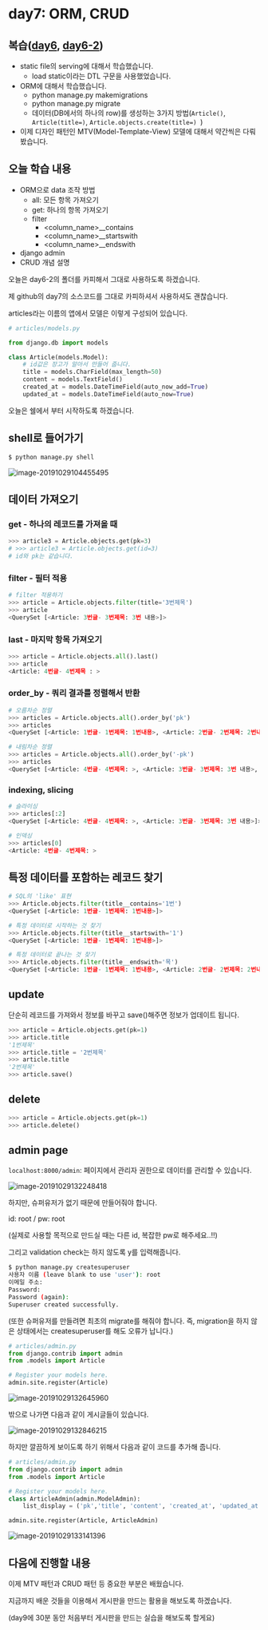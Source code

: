 # day7: ORM, CRUD



## 복습([day6](../day6/README.md), [day6-2](../day6-2/README.md))

- static file의 serving에 대해서 학습했습니다.
  - load static이라는 DTL 구문을 사용했었습니다.
- ORM에 대해서 학습했습니다.
  - python manage.py makemigrations
  - python manage.py migrate
  - 데이터(DB에서의 하나의 row)를 생성하는 3가지 방법(`Article()`, `Article(title=)`, `Article.objects.create(title=) `)
- 이제 디자인 패턴인 MTV(Model-Template-View) 모델에 대해서 약간씩은 다뤄봤습니다.



## 오늘 학습 내용

- ORM으로 data 조작 방법
  - all: 모든 항목 가져오기
  - get: 하나의 항목 가져오기
  - filter
    - <column_name>__contains
    - <column_name>__startswith
    - <column_name>__endswith
- django admin
- CRUD 개념 설명



오늘은 day6-2의 폴더를 카피해서 그대로 사용하도록 하겠습니다.

제 github의 day7의 소스코드를 그대로 카피하셔서 사용하셔도 괜찮습니다.



articles라는 이름의 앱에서 모델은 이렇게 구성되어 있습니다.

```python
# articles/models.py

from django.db import models

class Article(models.Model):
    # id값은 장고가 알아서 만들어 줍니다.
    title = models.CharField(max_length=50)
    content = models.TextField()
    created_at = models.DateTimeField(auto_now_add=True)
    updated_at = models.DateTimeField(auto_now=True)
```



오늘은 쉘에서 부터 시작하도록 하겠습니다.

## shell로 들어가기

```bash
$ python manage.py shell
```

![image-20191029104455495](img/README/image-20191029104455495-1622175147440.png)





## 데이터 가져오기

### get - 하나의 레코드를 가져올 때

```python
>>> article3 = Article.objects.get(pk=3)
# >>> article3 = Article.objects.get(id=3)
# id와 pk는 같습니다.
```



### filter - 필터 적용

```python
# filter 적용하기
>>> article = Article.objects.filter(title='3번제목')
>>> article
<QuerySet [<Article: 3번글- 3번제목: 3번 내용>]>
```



### last - 마지막 항목 가져오기

```python
>>> article = Article.objects.all().last()
>>> article
<Article: 4번글- 4번제목 : >
```



### order_by - 쿼리 결과를 정렬해서 반환

```python
# 오름차순 정렬
>>> articles = Article.objects.all().order_by('pk')
>>> articles
<QuerySet [<Article: 1번글- 1번제목: 1번내용>, <Article: 2번글- 2번제목: 2번내용>, <Article: 3번글- 3번제목: 3번 내용>, <Article: 4번글- 4번제목: >]>
```

```python
# 내림차순 정렬
>>> articles = Article.objects.all().order_by('-pk')
>>> articles
<QuerySet [<Article: 4번글- 4번제목: >, <Article: 3번글- 3번제목: 3번 내용>, <Article: 2번글- 2번제목: 2번내용>, <Article: 1번글- 1번제목: 1번내용>]>
```



### indexing, slicing

```python
# 슬라이싱
>>> articles[:2]
<QuerySet [<Article: 4번글- 4번제목: >, <Article: 3번글- 3번제목: 3번 내용>]>

# 인덱싱
>>> articles[0]
<Article: 4번글- 4번제목: >
```



## 특정 데이터를 포함하는 레코드 찾기

```python
# SQL의 'like' 표현
>>> Article.objects.filter(title__contains='1번')
<QuerySet [<Article: 1번글- 1번제목: 1번내용>]>

# 특정 데이터로 시작하는 것 찾기
>>> Article.objects.filter(title__startswith='1')
<QuerySet [<Article: 1번글- 1번제목: 1번내용>]>

# 특정 데이터로 끝나는 것 찾기
>>> Article.objects.filter(title__endswith='목')
<QuerySet [<Article: 1번글- 1번제목: 1번내용>, <Article: 2번글- 2번제목: 2번내용>, <Article: 3번글- 3번제목: 3번 내용>, <Article: 4번글- 4번제목: >]>
```



## update

단순히 레코드를 가져와서 정보를 바꾸고 save()해주면 정보가 업데이트 됩니다.

```python
>>> article = Article.objects.get(pk=1)
>>> article.title
'1번제목'
>>> article.title = '2번제목'
>>> article.title
'2번제목'
>>> article.save()
```



## delete

```python
>>> article = Article.objects.get(pk=1)
>>> article.delete()
```





## admin page

`localhost:8000/admin`: 페이지에서 관리자 권한으로 데이터를 관리할 수 있습니다.

![image-20191029132248418](img/README/image-20191029132248418.png)

하지만, 슈퍼유저가 없기 때문에 만들어줘야 합니다.

id: root / pw: root

(실제로 사용할 목적으로 만드실 때는 다른 id, 복잡한 pw로 해주세요..!!)

그리고 validation check는 하지 않도록 y를 입력해줍니다.

```bash
$ python manage.py createsuperuser
사용자 이름 (leave blank to use 'user'): root
이메일 주소:
Password:
Password (again):
Superuser created successfully.
```

(또한 슈퍼유저를 만들려면 최초의 migrate를 해줘야 합니다. 즉, migration을 하지 않은 상태에서는 createsuperuser를 해도 오류가 납니다.)



```python
# articles/admin.py
from django.contrib import admin
from .models import Article

# Register your models here.
admin.site.register(Article)
```





![image-20191029132645960](img/README/image-20191029132645960.png)

밖으로 나가면 다음과 같이 게시글들이 있습니다.



![image-20191029132846215](img/README/image-20191029132846215.png)



하지만 깔끔하게 보이도록 하기 위해서 다음과 같이 코드를 추가해 줍니다.

```python
# articles/admin.py
from django.contrib import admin
from .models import Article

# Register your models here.
class ArticleAdmin(admin.ModelAdmin):
    list_display = ('pk','title', 'content', 'created_at', 'updated_at')

admin.site.register(Article, ArticleAdmin)
```

![image-20191029133141396](img/README/image-20191029133141396.png)



## 다음에 진행할 내용

이제 MTV 패턴과 CRUD 패턴 등 중요한 부분은 배웠습니다.

지금까지 배운 것들을 이용해서 게시판을 만드는 활용을 해보도록 하겠습니다.

(day9에 30분 동안 처음부터 게시판을 만드는 실습을 해보도록 할게요)